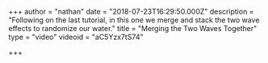 +++
author = "nathan"
date = "2018-07-23T16:29:50.000Z"
description = "Following on the last tutorial, in this one we merge and stack the two wave effects to randomize our water."
title = "Merging the Two Waves Together"
type = "video"
videoid = "aC5Yzx7tS74"

+++
